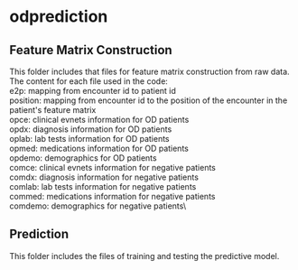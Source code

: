 # odprediction
## Feature Matrix Construction
This folder includes that files for feature matrix construction from raw data.\
The content for each file used in the code:\
e2p: mapping from encounter id to patient id\
position: mapping from encounter id to the position of the encounter in the patient's feature matrix\
opce: clinical evnets information for OD patients\
opdx: diagnosis information for OD patients\
oplab: lab tests information for OD patients\
opmed: medications information for OD patients\
opdemo: demographics for OD patients\
comce: clinical evnets information for negative patients\
comdx: diagnosis information for negative patients\
comlab: lab tests information for negative patients\
commed: medications information for negative patients\
comdemo: demographics for negative patients\



## Prediction
This folder includes the files of training and testing the predictive model.
